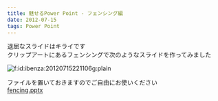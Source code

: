 ```yaml
---
title: 魅せるPower Point - フェンシング編
date: 2012-07-15
tags: Power Point
---
```


退屈なスライドはキライです<br />
クリップアートにあるフェンシングで次のようなスライドを作ってみました

<span itemscope itemtype="http://schema.org/Photograph"><img src="http://cdn-ak.f.st-hatena.com/images/fotolife/i/ibenza/20120715/20120715221106.gif" alt="f:id:ibenza:20120715221106g:plain" title="f:id:ibenza:20120715221106g:plain" class="hatena-fotolife" itemprop="image"></span>

ファイルを置いておきますのでご自由にお使いください<br />[fencing.pptx](http://i-beam.org/pub/fencing.pptx)

